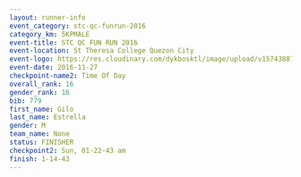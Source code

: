 ```yaml
---
layout: runner-info 
event_category: stc-qc-funrun-2016 
category_km: 5KPMALE 
event-title: STC QC FUN RUN 2016 
event-location: St Theresa College Quezon City 
event-logo: https://res.cloudinary.com/dykbosktl/image/upload/v1574388789/Logo/Fun_Run_Poster_tgejen.jpg 
event-date: 2016-11-27 
checkpoint-name2: Time Of Day 
overall_rank: 16
gender_rank: 16
bib: 779
first_name: Gilo
last_name: Estrella
gender: M
team_name: None
status: FINISHER
checkpoint2: Sun, 01-22-43 am
finish: 1-14-43
---
```

